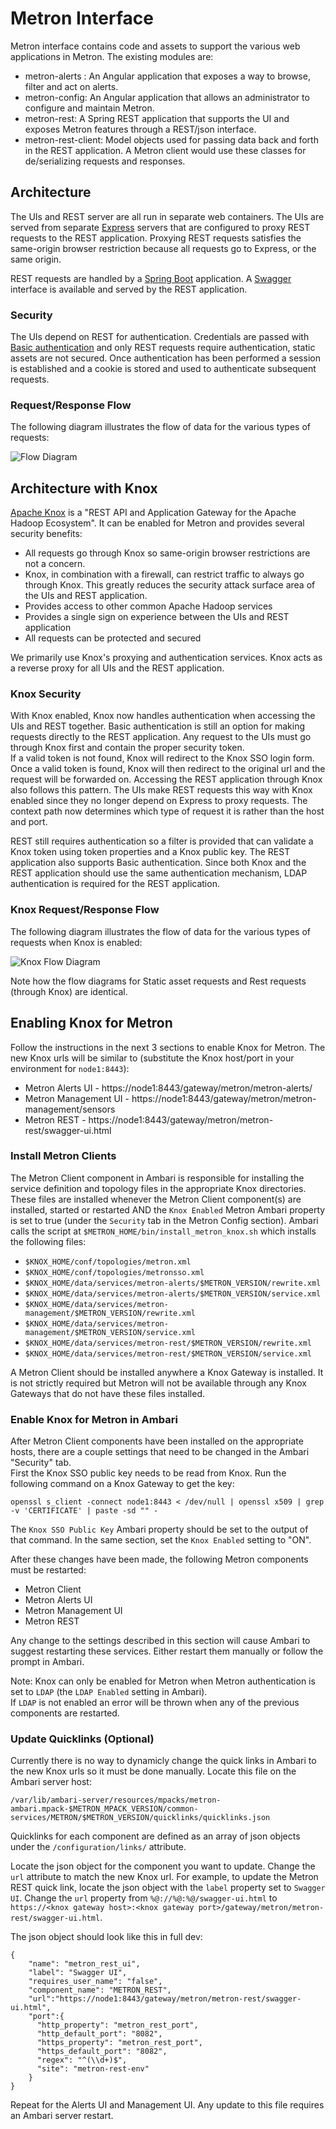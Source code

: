 <!--
Licensed to the Apache Software Foundation (ASF) under one
or more contributor license agreements.  See the NOTICE file
distributed with this work for additional information
regarding copyright ownership.  The ASF licenses this file
to you under the Apache License, Version 2.0 (the
"License"); you may not use this file except in compliance
with the License.  You may obtain a copy of the License at

    http://www.apache.org/licenses/LICENSE-2.0

Unless required by applicable law or agreed to in writing, software
distributed under the License is distributed on an "AS IS" BASIS,
WITHOUT WARRANTIES OR CONDITIONS OF ANY KIND, either express or implied.
See the License for the specific language governing permissions and
limitations under the License.
-->
# Metron Interface

Metron interface contains code and assets to support the various web applications in Metron.  The existing modules are:

* metron-alerts : An Angular application that exposes a way to browse, filter and act on alerts.
* metron-config: An Angular application that allows an administrator to configure and maintain Metron.
* metron-rest: A Spring REST application that supports the UI and exposes Metron features through a REST/json interface.
* metron-rest-client: Model objects used for passing data back and forth in the REST application.  A Metron client would use these classes for de/serializing requests and responses.

## Architecture

The UIs and REST server are all run in separate web containers.  The UIs are served from separate [Express](https://expressjs.com/) servers that are configured to proxy REST requests
to the REST application.  Proxying REST requests satisfies the same-origin browser restriction because all requests go to Express, or the same origin.  

REST requests are handled by a [Spring Boot](https://spring.io/projects/spring-boot) application.  A [Swagger](https://swagger.io/) interface is available and served by the REST application.

### Security

The UIs depend on REST for authentication.  Credentials are passed with [Basic authentication](https://developer.mozilla.org/en-US/docs/Web/HTTP/Authentication) and only REST requests require
authentication, static assets are not secured.  Once authentication has been performed a session is established and a cookie is stored and used to authenticate subsequent requests.

### Request/Response Flow

The following diagram illustrates the flow of data for the various types of requests:

![Flow Diagram](flow_diagram.png)


## Architecture with Knox

[Apache Knox](https://knox.apache.org/) is a "REST API and Application Gateway for the Apache Hadoop Ecosystem".  It can be enabled for Metron and provides several security benefits:

* All requests go through Knox so same-origin browser restrictions are not a concern.
* Knox, in combination with a firewall, can restrict traffic to always go through Knox.  This greatly reduces the security attack surface area of the UIs and REST application.
* Provides access to other common Apache Hadoop services
* Provides a single sign on experience between the UIs and REST application
* All requests can be protected and secured

We primarily use Knox's proxying and authentication services.  Knox acts as a reverse proxy for all UIs and the REST application.  

### Knox Security

With Knox enabled, Knox now handles authentication when accessing the UIs and REST together.  Basic authentication is still an option for making requests directly to the REST application.  Any request to the UIs must go through Knox first and contain the proper security token.  
If a valid token is not found, Knox will redirect to the Knox SSO login form.  Once a valid token is found, Knox will then redirect to the original url and the request will be forwarded on.  Accessing the REST application through Knox also follows this pattern.
The UIs make REST requests this way with Knox enabled since they no longer depend on Express to proxy requests.  The context path now determines which type of request it is rather than the host and port.  

REST still requires authentication so a filter is provided that can validate a Knox token using token properties and a Knox public key.  The REST application also supports Basic authentication.  Since both Knox and the REST application should use
the same authentication mechanism, LDAP authentication is required for the REST application.

### Knox Request/Response Flow

The following diagram illustrates the flow of data for the various types of requests when Knox is enabled:

![Knox Flow Diagram](knox_flow_diagram.png)

Note how the flow diagrams for Static asset requests and Rest requests (through Knox) are identical.

## Enabling Knox for Metron

Follow the instructions in the next 3 sections to enable Knox for Metron.  The new Knox urls will be similar to (substitute the Knox host/port in your environment for `node1:8443`):

- Metron Alerts UI - https://node1:8443/gateway/metron/metron-alerts/
- Metron Management UI - https://node1:8443/gateway/metron/metron-management/sensors
- Metron REST - https://node1:8443/gateway/metron/metron-rest/swagger-ui.html



### Install Metron Clients

The Metron Client component in Ambari is responsible for installing the service definition and topology files in the appropriate Knox directories.  These files are installed whenever the Metron Client component(s) are installed, started or restarted AND the `Knox Enabled` Metron Ambari property
is set to true (under the `Security` tab in the Metron Config section).  Ambari calls the script at `$METRON_HOME/bin/install_metron_knox.sh` which installs the following files:

- `$KNOX_HOME/conf/topologies/metron.xml`
- `$KNOX_HOME/conf/topologies/metronsso.xml`
- `$KNOX_HOME/data/services/metron-alerts/$METRON_VERSION/rewrite.xml`
- `$KNOX_HOME/data/services/metron-alerts/$METRON_VERSION/service.xml`
- `$KNOX_HOME/data/services/metron-management/$METRON_VERSION/rewrite.xml`
- `$KNOX_HOME/data/services/metron-management/$METRON_VERSION/service.xml`
- `$KNOX_HOME/data/services/metron-rest/$METRON_VERSION/rewrite.xml`
- `$KNOX_HOME/data/services/metron-rest/$METRON_VERSION/service.xml`

A Metron Client should be installed anywhere a Knox Gateway is installed.  It is not strictly required but Metron will not be available through any Knox Gateways that do not have these files installed.
  
### Enable Knox for Metron in Ambari

After Metron Client components have been installed on the appropriate hosts, there are a couple settings that need to be changed in the Ambari "Security" tab.  
First the Knox SSO public key needs to be read from Knox.  Run the following command on a Knox Gateway to get the key:
```
openssl s_client -connect node1:8443 < /dev/null | openssl x509 | grep -v 'CERTIFICATE' | paste -sd "" -
```
The `Knox SSO Public Key` Ambari property should be set to the output of that command.  In the same section, set the `Knox Enabled` setting to "ON".  

After these changes have been made, the following Metron components must be restarted:

- Metron Client
- Metron Alerts UI
- Metron Management UI
- Metron REST

Any change to the settings described in this section will cause Ambari to suggest restarting these services.  Either restart them manually or follow the prompt in Ambari.

Note:  Knox can only be enabled for Metron when Metron authentication is set to `LDAP` (the `LDAP Enabled` setting in Ambari).  
If `LDAP` is not enabled an error will be thrown when any of the previous components are restarted. 

### Update Quicklinks (Optional)

Currently there is no way to dynamicly change the quick links in Ambari to the new Knox urls so it must be done manually.  Locate this file on the Ambari server host:
```
/var/lib/ambari-server/resources/mpacks/metron-ambari.mpack-$METRON_MPACK_VERSION/common-services/METRON/$METRON_VERSION/quicklinks/quicklinks.json
```
Quicklinks for each component are defined as an array of json objects under the `/configuration/links/` attribute.

Locate the json object for the component you want to update.  Change the `url` attribute to match the new Knox url.  For example, to update the Metron REST quick link, locate the json object with the `label` property set to `Swagger UI`.  Change the `url` property from
`%@://%@:%@/swagger-ui.html` to `https://<knox gateway host>:<knox gateway port>/gateway/metron/metron-rest/swagger-ui.html`.

The json object should look like this in full dev:
```
{
    "name": "metron_rest_ui",
    "label": "Swagger UI",
    "requires_user_name": "false",
    "component_name": "METRON_REST",
    "url":"https://node1:8443/gateway/metron/metron-rest/swagger-ui.html",
    "port":{
      "http_property": "metron_rest_port",
      "http_default_port": "8082",
      "https_property": "metron_rest_port",
      "https_default_port": "8082",
      "regex": "^(\\d+)$",
      "site": "metron-rest-env"
    }
}
```
Repeat for the Alerts UI and Management UI.  Any update to this file requires an Ambari server restart.